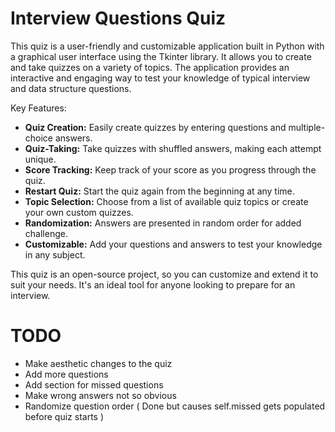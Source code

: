 # Interview Questions Quiz
This quiz is a user-friendly and customizable application built in Python with a graphical user interface using the Tkinter library. It allows you to create and take quizzes on a variety of topics. The application provides an interactive and engaging way to test your knowledge of typical interview and data structure questions.

Key Features:

<ul>
    <li><strong>Quiz Creation:</strong> Easily create quizzes by entering questions and multiple-choice answers.</li>
    <li><strong>Quiz-Taking:</strong> Take quizzes with shuffled answers, making each attempt unique.</li>
    <li><strong>Score Tracking:</strong> Keep track of your score as you progress through the quiz.</li>
    <li><strong>Restart Quiz:</strong> Start the quiz again from the beginning at any time.</li>
    <li><strong>Topic Selection:</strong> Choose from a list of available quiz topics or create your own custom quizzes.</li>
    <li><strong>Randomization:</strong> Answers are presented in random order for added challenge.</li>
    <li><strong>Customizable:</strong> Add your questions and answers to test your knowledge in any subject.</li>
</ul>
This quiz is an open-source project, so you can customize and extend it to suit your needs. It's an ideal tool for anyone looking to prepare for an interview. <br>

<h1> TODO </h1> 
<ul>
  <li>
    Make aesthetic changes to the quiz
  </li>
    <li>
    Add more questions
  </li>
    <li>
    Add section for missed questions
  </li>
  <li>
    Make wrong answers not so obvious
  </li>
  <li>
    Randomize question order ( Done but causes self.missed gets populated before quiz starts )
  </li>
</ul>
